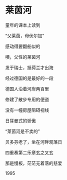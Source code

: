    

# 莱茵河

童年的课本上读到

“父莱茵，母伏尔加”

感动得要翻船似的

噢，父性的莱茵河

发于瑞士，抵荷兰才出海

经过德国的是最好的一段

德国人沿着河岸两百里

修建了散步专用的便道

没有一幢房屋阻碍视线

日耳曼式的骄傲

“莱茵河是不卖的”

贝多芬老了，坐在河畔观落日

四重奏第二乐章玄之又玄

那是慢板，茫茫无着落的慈爱

1995